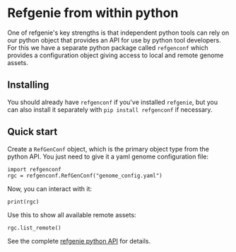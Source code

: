 # Refgenie from within python

One of refgenie's key strengths is that independent python tools can rely on our python object that provides an API for use by python tool developers. For this we have a separate python package called `refgenconf` which provides a configuration object giving access to local and remote genome assets.

## Installing

You should already have `refgenconf` if you've installed `refgenie`, but you can also install it separately with `pip install refgenconf` if necessary.

## Quick start

Create a `RefGenConf` object, which is the primary object type from the python API. You just need to give it a yaml genome configuration file:

```
import refgenconf
rgc = refgenconf.RefGenConf("genome_config.yaml")
```

Now, you can interact with it:

```
print(rgc)
```

Use this to show all available remote assets:

```
rgc.list_remote()
```

See the complete [refgenie python API](/autodoc_build/refgenconf) for details.


